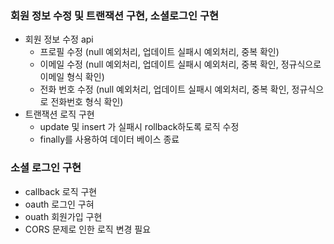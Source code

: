 ### 회원 정보 수정 및 트랜잭션 구현, 소셜로그인 구현
- 회원 정보 수정 api
  + 프로필 수정 (null 예외처리, 업데이트 실패시 예외처리, 중복 확인)
  + 이메일 수정 (null 예외처리, 업데이트 실패시 예외처리, 중복 확인, 정규식으로 이메일 형식 확인)
  + 전화 번호 수정 (null 예외처리, 업데이트 실패시 예외처리, 중복 확인, 정규식으로 전화번호 형식 확인)
- 트랜잭션 로직 구현
  + update 및 insert 가 실패시 rollback하도록 로직 수정
  + finally를 사용하여 데이터 베이스 종료


### 소셜 로그인 구현
- callback 로직 구현
- oauth 로그인 구혀
- ouath 회원가입 구현
- CORS 문제로 인한 로직 변경 필요
